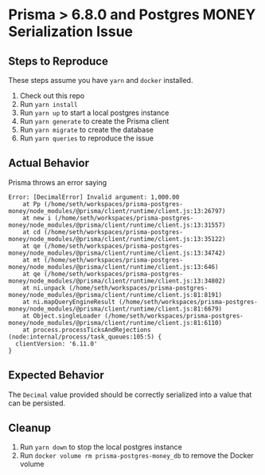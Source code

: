 # Prisma > 6.8.0 and Postgres MONEY Serialization Issue
## Steps to Reproduce

These steps assume you have `yarn` and `docker` installed.

1. Check out this repo
2. Run `yarn install`
3. Run `yarn up` to start a local postgres instance
4. Run `yarn generate` to create the Prisma client
5. Run `yarn migrate` to create the database
6. Run `yarn queries` to reproduce the issue

## Actual Behavior
Prisma throws an error saying
```
Error: [DecimalError] Invalid argument: 1,000.00
    at Pp (/home/seth/workspaces/prisma-postgres-money/node_modules/@prisma/client/runtime/client.js:13:26797)
    at new i (/home/seth/workspaces/prisma-postgres-money/node_modules/@prisma/client/runtime/client.js:13:31557)
    at cd (/home/seth/workspaces/prisma-postgres-money/node_modules/@prisma/client/runtime/client.js:13:35122)
    at qe (/home/seth/workspaces/prisma-postgres-money/node_modules/@prisma/client/runtime/client.js:13:34742)
    at mt (/home/seth/workspaces/prisma-postgres-money/node_modules/@prisma/client/runtime/client.js:13:646)
    at qe (/home/seth/workspaces/prisma-postgres-money/node_modules/@prisma/client/runtime/client.js:13:34802)
    at ni.unpack (/home/seth/workspaces/prisma-postgres-money/node_modules/@prisma/client/runtime/client.js:81:8191)
    at ni.mapQueryEngineResult (/home/seth/workspaces/prisma-postgres-money/node_modules/@prisma/client/runtime/client.js:81:6679)
    at Object.singleLoader (/home/seth/workspaces/prisma-postgres-money/node_modules/@prisma/client/runtime/client.js:81:6110)
    at process.processTicksAndRejections (node:internal/process/task_queues:105:5) {
  clientVersion: '6.11.0'
}
```

## Expected Behavior
The `Decimal` value provided should be correctly serialized into a value that can be persisted.

## Cleanup
1. Run `yarn down` to stop the local postgres instance
2. Run `docker volume rm prisma-postgres-money_db` to remove the Docker volume